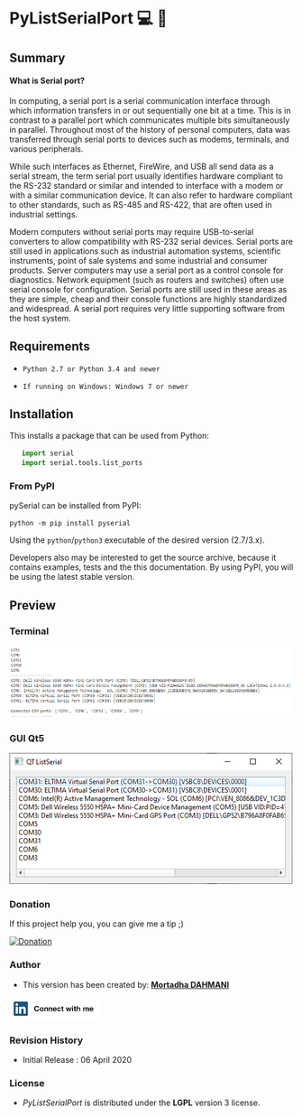 # PyListSerialPort :computer: :electric_plug:
## Summary
#### What is Serial port?
In computing, a serial port is a serial communication interface through which information transfers in or out sequentially one bit at a time. This is in contrast to a parallel port which communicates multiple bits simultaneously in parallel. Throughout most of the history of personal computers, data was transferred through serial ports to devices such as modems, terminals, and various peripherals.

While such interfaces as Ethernet, FireWire, and USB all send data as a serial stream, the term serial port usually identifies hardware compliant to the RS-232 standard or similar and intended to interface with a modem or with a similar communication device. It can also refer to hardware compliant to other standards, such as RS-485 and RS-422, that are often used in industrial settings.

Modern computers without serial ports may require USB-to-serial converters to allow compatibility with RS-232 serial devices. Serial ports are still used in applications such as industrial automation systems, scientific instruments, point of sale systems and some industrial and consumer products. Server computers may use a serial port as a control console for diagnostics. Network equipment (such as routers and switches) often use serial console for configuration. Serial ports are still used in these areas as they are simple, cheap and their console functions are highly standardized and widespread. A serial port requires very little supporting software from the host system. 

## Requirements
- ``Python 2.7 or Python 3.4 and newer``

- ``If running on Windows: Windows 7 or newer``

## Installation

This installs a package that can be used from Python:

```python
   import serial
   import serial.tools.list_ports
```
### From PyPI

pySerial can be installed from PyPI:

    python -m pip install pyserial

Using the `python`/`python3` executable of the desired version (2.7/3.x). 

Developers also may be interested to get the source archive, because it
contains examples, tests and the this documentation. By using PyPI, you will be using the latest stable version.

## Preview
### Terminal
![alt iviny](https://github.com/MortadhaDAHMANI/PyListSerialPort/raw/master/execListPortTerminal.png)

### GUI Qt5
![alt iviny](https://github.com/MortadhaDAHMANI/PyListSerialPort/raw/master/execListPortQt.png)

### Donation
If this project help you, you can give me a tip ;)

<a href="https://paypal.me/mamdpay" rel="In"> <img src="https://www.pngarts.com/files/4/Paypal-Donate-PNG-High-Quality-Image.png" alt="Donation" height="70"></a>

### Author
* This version has been created by: [**Mortadha DAHMANI**](mailto:mortadha.dahmani@gmail.com)

<a href="https://www.linkedin.com/in/mortadhadahmani" rel="In"> <img src="https://github.com/MortadhaDAHMANI/Py-SIM800L/raw/master/in2.jpg" alt="In" height="40"></a>

### Revision History
* Initial Release : 06 April 2020

### License
* _PyListSerialPort_ is distributed under the **LGPL** version 3 license.
